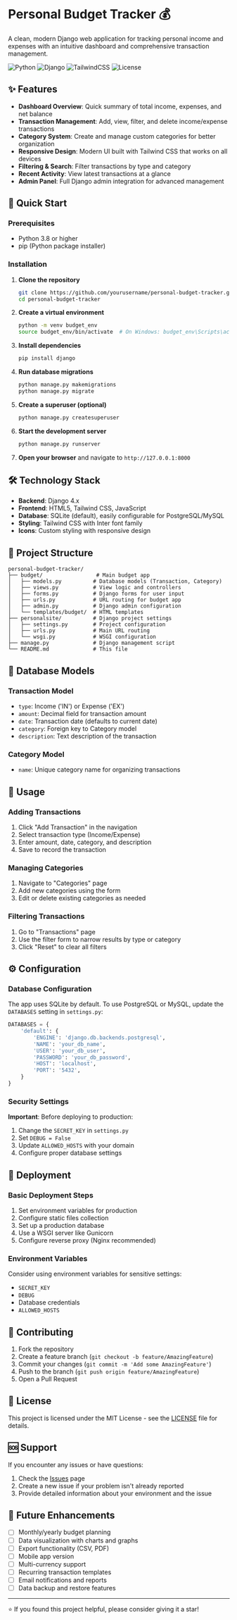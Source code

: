 # Personal Budget Tracker 💰

A clean, modern Django web application for tracking personal income and expenses with an intuitive dashboard and comprehensive transaction management.

![Python](https://img.shields.io/badge/python-v3.8+-blue.svg)
![Django](https://img.shields.io/badge/django-v4.0+-green.svg)
![TailwindCSS](https://img.shields.io/badge/tailwindcss-v3.0+-blue.svg)
![License](https://img.shields.io/badge/license-MIT-blue.svg)

## ✨ Features

- **Dashboard Overview**: Quick summary of total income, expenses, and net balance
- **Transaction Management**: Add, view, filter, and delete income/expense transactions
- **Category System**: Create and manage custom categories for better organization
- **Responsive Design**: Modern UI built with Tailwind CSS that works on all devices
- **Filtering & Search**: Filter transactions by type and category
- **Recent Activity**: View latest transactions at a glance
- **Admin Panel**: Full Django admin integration for advanced management

## 🚀 Quick Start

### Prerequisites

- Python 3.8 or higher
- pip (Python package installer)

### Installation

1. **Clone the repository**
   ```bash
   git clone https://github.com/yourusername/personal-budget-tracker.git
   cd personal-budget-tracker
   ```

2. **Create a virtual environment**
   ```bash
   python -m venv budget_env
   source budget_env/bin/activate  # On Windows: budget_env\Scripts\activate
   ```

3. **Install dependencies**
   ```bash
   pip install django
   ```

4. **Run database migrations**
   ```bash
   python manage.py makemigrations
   python manage.py migrate
   ```

5. **Create a superuser (optional)**
   ```bash
   python manage.py createsuperuser
   ```

6. **Start the development server**
   ```bash
   python manage.py runserver
   ```

7. **Open your browser** and navigate to `http://127.0.0.1:8000`


## 🛠️ Technology Stack

- **Backend**: Django 4.x
- **Frontend**: HTML5, Tailwind CSS, JavaScript
- **Database**: SQLite (default), easily configurable for PostgreSQL/MySQL
- **Styling**: Tailwind CSS with Inter font family
- **Icons**: Custom styling with responsive design

## 📁 Project Structure

```
personal-budget-tracker/
├── budget/                 # Main budget app
│   ├── models.py          # Database models (Transaction, Category)
│   ├── views.py           # View logic and controllers
│   ├── forms.py           # Django forms for user input
│   ├── urls.py            # URL routing for budget app
│   ├── admin.py           # Django admin configuration
│   └── templates/budget/  # HTML templates
├── personalsite/          # Django project settings
│   ├── settings.py        # Project configuration
│   ├── urls.py            # Main URL routing
│   └── wsgi.py            # WSGI configuration
├── manage.py              # Django management script
└── README.md              # This file
```

## 💾 Database Models

### Transaction Model
- `type`: Income ('IN') or Expense ('EX')
- `amount`: Decimal field for transaction amount
- `date`: Transaction date (defaults to current date)
- `category`: Foreign key to Category model
- `description`: Text description of the transaction

### Category Model
- `name`: Unique category name for organizing transactions

## 🎯 Usage

### Adding Transactions
1. Click "Add Transaction" in the navigation
2. Select transaction type (Income/Expense)
3. Enter amount, date, category, and description
4. Save to record the transaction

### Managing Categories
1. Navigate to "Categories" page
2. Add new categories using the form
3. Edit or delete existing categories as needed

### Filtering Transactions
1. Go to "Transactions" page
2. Use the filter form to narrow results by type or category
3. Click "Reset" to clear all filters

## ⚙️ Configuration

### Database Configuration
The app uses SQLite by default. To use PostgreSQL or MySQL, update the `DATABASES` setting in `settings.py`:

```python
DATABASES = {
    'default': {
        'ENGINE': 'django.db.backends.postgresql',
        'NAME': 'your_db_name',
        'USER': 'your_db_user',
        'PASSWORD': 'your_db_password',
        'HOST': 'localhost',
        'PORT': '5432',
    }
}
```

### Security Settings
**Important**: Before deploying to production:
1. Change the `SECRET_KEY` in `settings.py`
2. Set `DEBUG = False`
3. Update `ALLOWED_HOSTS` with your domain
4. Configure proper database settings

## 🚀 Deployment

### Basic Deployment Steps
1. Set environment variables for production
2. Configure static files collection
3. Set up a production database
4. Use a WSGI server like Gunicorn
5. Configure reverse proxy (Nginx recommended)

### Environment Variables
Consider using environment variables for sensitive settings:
- `SECRET_KEY`
- `DEBUG`
- Database credentials
- `ALLOWED_HOSTS`

## 🤝 Contributing

1. Fork the repository
2. Create a feature branch (`git checkout -b feature/AmazingFeature`)
3. Commit your changes (`git commit -m 'Add some AmazingFeature'`)
4. Push to the branch (`git push origin feature/AmazingFeature`)
5. Open a Pull Request

## 📝 License

This project is licensed under the MIT License - see the [LICENSE](LICENSE) file for details.

## 🆘 Support

If you encounter any issues or have questions:
1. Check the [Issues](https://github.com/yourusername/personal-budget-tracker/issues) page
2. Create a new issue if your problem isn't already reported
3. Provide detailed information about your environment and the issue

## 🎯 Future Enhancements

- [ ] Monthly/yearly budget planning
- [ ] Data visualization with charts and graphs
- [ ] Export functionality (CSV, PDF)
- [ ] Mobile app version
- [ ] Multi-currency support
- [ ] Recurring transaction templates
- [ ] Email notifications and reports
- [ ] Data backup and restore features

---

⭐ If you found this project helpful, please consider giving it a star!
